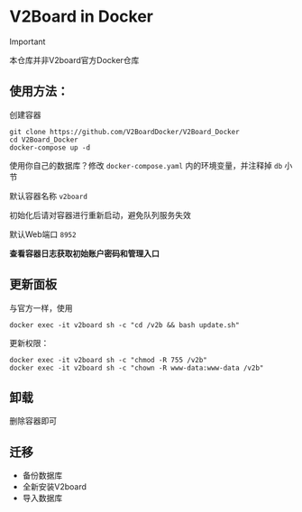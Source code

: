 # V2Board in Docker

> [!IMPORTANT]
> 本仓库并非V2board官方Docker仓库

## 使用方法：

创建容器

```shell
git clone https://github.com/V2BoardDocker/V2Board_Docker
cd V2Board_Docker
docker-compose up -d
```

使用你自己的数据库？修改 `docker-compose.yaml` 内的环境变量，并注释掉 `db` 小节

默认容器名称 `v2board`

初始化后请对容器进行重新启动，避免队列服务失效

默认Web端口 `8952`

**查看容器日志获取初始账户密码和管理入口**

## 更新面板

与官方一样，使用
```shell
docker exec -it v2board sh -c "cd /v2b && bash update.sh"
```

更新权限：
```shell
docker exec -it v2board sh -c "chmod -R 755 /v2b"
docker exec -it v2board sh -c "chown -R www-data:www-data /v2b"
```

## 卸载

删除容器即可

## 迁移
- 备份数据库
- 全新安装V2board
- 导入数据库
